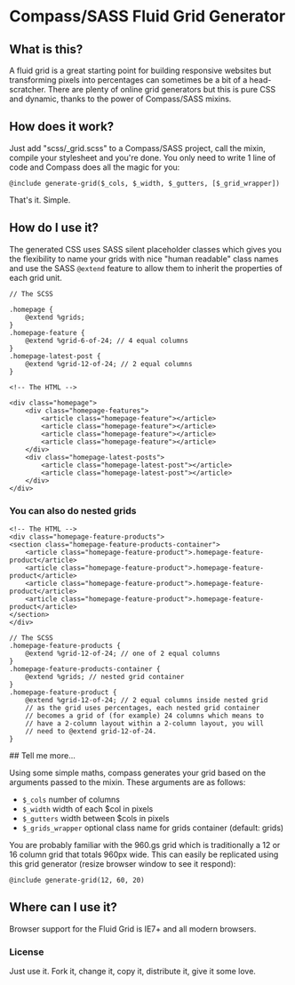 # Compass/SASS Fluid Grid Generator

## What is this?

A fluid grid is a great starting point for building responsive websites but transforming pixels into percentages can sometimes be a bit of a head-scratcher. There are plenty of online grid generators but this is pure CSS and dynamic, thanks to the power of Compass/SASS mixins.

## How does it work?

Just add "scss/_grid.scss" to a Compass/SASS project, call the mixin, compile your stylesheet and you're done. You only need to write 1 line of code and Compass does all the magic for you:

	@include generate-grid($_cols, $_width, $_gutters, [$_grid_wrapper])

That's it. Simple.

## How do I use it?

The generated CSS uses SASS silent placeholder classes which gives you
the flexibility to name your grids with nice "human readable" class
names and use the SASS `@extend` feature to allow them to inherit the
properties of each grid unit.

	// The SCSS

	.homepage {
		@extend %grids;
	}
	.homepage-feature {
		@extend %grid-6-of-24; // 4 equal columns
	}
	.homepage-latest-post {
		@extend %grid-12-of-24; // 2 equal columns
	}

	<!-- The HTML -->

	<div class="homepage">
		<div class="homepage-features">
			<article class="homepage-feature"></article>
			<article class="homepage-feature"></article>
			<article class="homepage-feature"></article>
			<article class="homepage-feature"></article>
		</div>
		<div class="homepage-latest-posts">
			<article class="homepage-latest-post"></article>
			<article class="homepage-latest-post"></article>
		</div>
	</div>

### You can also do nested grids

	<!-- The HTML -->
	<div class="homepage-feature-products">
	<section class="homepage-feature-products-container">
		<article class="homepage-feature-product">.homepage-feature-product</article>
		<article class="homepage-feature-product">.homepage-feature-product</article>
		<article class="homepage-feature-product">.homepage-feature-product</article>
		<article class="homepage-feature-product">.homepage-feature-product</article>
	</section>
	</div>

	// The SCSS
	.homepage-feature-products {
		@extend %grid-12-of-24; // one of 2 equal columns
	}
	.homepage-feature-products-container {
		@extend %grids; // nested grid container
	}
	.homepage-feature-product {
		@extend %grid-12-of-24; // 2 equal columns inside nested grid
		// as the grid uses percentages, each nested grid container
		// becomes a grid of (for example) 24 columns which means to
		// have a 2-column layout within a 2-column layout, you will
		// need to @extend grid-12-of-24.
	}

## Tell me more...

Using some simple maths, compass generates your grid based on the arguments passed to the mixin. These arguments are as follows:

* `$_cols` number of columns
* `$_width` width of each $col in pixels
* `$_gutters` width between $cols in pixels
* `$_grids_wrapper` optional class name for grids container (default: grids)

You are probably familiar with the 960.gs grid which is traditionally a 12 or 16 column grid that totals 960px wide. This can easily be replicated using this grid generator (resize browser window to see it respond):

	@include generate-grid(12, 60, 20)

## Where can I use it?

Browser support for the Fluid Grid is IE7+ and all modern browsers.

### License

Just use it. Fork it, change it, copy it, distribute it, give it some love.
